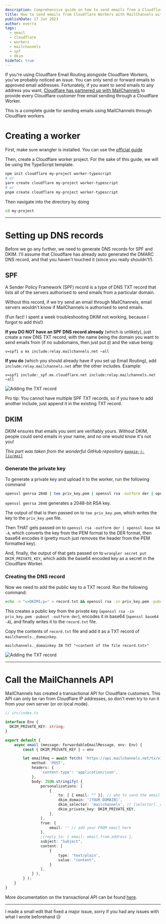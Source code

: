 ```yaml
---
description: Comprehensive guide on how to send emails from a Cloudflare Worker with MailChannels with proper DKIM.
title: How to send emails from Cloudflare Workers with MailChannels with DKIM
publishDate: 17 Jun 2023
author: exerra
tags:
  - email
  - cloudflare
  - workers
  - mailchannels
  - spf
  - dkim
hideToC: true
---
```


If you're using Cloudflare Email Routing alongside Cloudflare Workers, you've probably noticed an issue. You can only send or forward emails to approved email addresses. Fortunately, if you want to send emails to any address you want, [Cloudflare has partnered up with MailChannels](https://blog.mailchannels.com/mailchannels-enables-free-email-sending-for-cloudflare-workers-customers) to provide every Cloudflare customer free email sending through a Cloudflare Worker.

This is a complete guide for sending emails using MailChannels through Cloudflare workers.

# Creating a worker

First, make sure wrangler is installed. You can use the [official guide](https://developers.cloudflare.com/workers/wrangler/get-started/)

Then, create a Cloudflare worker project. For the sake of this guide, we will be using the TypeScript template.
```sh
npm init cloudflare my-project worker-typescript
# or
yarn create cloudflare my-project worker-typescript
# or
pnpm create cloudflare my-project worker-typescript
```

Then navigate into the directory by doing 
```sh
cd my-project
```

---

# Setting up DNS records

Before we go any further, we need to generate DNS records for SPF and DKIM. I'll assume that Cloudflare has already auto generated the DMARC DNS record, and that you haven't touched it (since you really shouldn't!).

## SPF

A Sender Policy Framework (SPF) record is a type of DNS TXT record that lists all of the servers authorised to send emails from a particular domain.

Without this record, if we try send an email through MailChannels, email servers wouldn't know if MailChannels is authorised to send emails.

(Fun fact! I spent a week troubleshooting DKIM not working, because I forgot to add this!)

**If you DO NOT have an SPF DNS record already** (which is unlikely), just create a new DNS TXT record, with the name being the domain you want to send emails from (if no subdomains, then just put `@`) and the value being:

```
v=spf1 a mx include:relay.mailchannels.net ~all
```

**If you do** (which you should already have if you set up Email Routing), add `include:relay.mailchannels.net` after the other includes. Example:

```
v=spf1 include:_spf.mx.cloudflare.net include:relay.mailchannels.net ~all
```

![Adding the TXT record](https://share.exerra.xyz/hDOWMYA.png)

Pro tip: You cannot have multiple SPF TXT records, so if you have to add another include, just append it in the existing TXT record.

## DKIM

DKIM ensures that emails you sent are verifiably yours. Without DKIM, people could send emails in your name, and no one would know it's not you!

*This part was taken from the wonderful GitHub repository [`maggie-j-liu/mail`](https://github.com/maggie-j-liu/mail/tree/main#readme)*

### Generate the private key

To generate a private key and upload it to the worker, run the following command
```sh
openssl genrsa 2048 | tee priv_key.pem | openssl rsa -outform der | openssl base64 -A | wrangler secret put DKIM_PRIVATE_KEY
```

`openssl genrsa 2048` generates a 2048-bit RSA key.

The output of that is then passed on to `tee priv_key.pem`, which writes the key to the `priv_key.pem` file.

Then THAT gets passed on to `openssl rsa -outform der | openssl base 64 -A`, which converts the key from the PEM format to the DER format, then base64 encodes it (pretty much just removes the header from the PEM formatted key).

And, finally, the output of that gets passed on to `wrangler secret put DKIM_PRIVATE_KEY`, which adds the base64 encoded key as a secret in the Cloudflare Worker.

### Creating the DNS record

Now we need to add the public key to a TXT record. Run the following command:
```sh
echo -n "v=DKIM1;p=" > record.txt && openssl rsa -in priv_key.pem -pubout -outform der | openssl base64 -A >> record.txt
```

This creates a public key from the private key (`openssl rsa -in priv_key.pem -pubout -outform der`), encodes it in base64 (`openssl base64 -A`), and finally writes it to the `record.txt` file.

Copy the contents of `record.txt` file and add it as a TXT record of `mailchannels._domainkey`.
```
mailchannels._domainkey IN TXT "<content of the file record.txt>"
```

![Adding the TXT record](https://github.com/maggie-j-liu/mail/raw/main/dns.png)

---

# Call the MailChannels API

MailChannels has created a transactional API for Cloudflare customers. This API can only be ran from Cloudflare IP addresses, so don't even try to run it from your own server (or on local mode).

```ts
// src/index.ts

interface Env {
  DKIM_PRIVATE_KEY: string;
}

export default {
    async email (message: ForwardableEmailMessage, env: Env) {
        const { DKIM_PRIVATE_KEY } = env

        let emailReq = await fetch( 'https://api.mailchannels.net/tx/v1/send', {
            method: 'POST',
            headers: {
                'content-type': 'application/json',
            },
            body: JSON.stringify( {
                personalizations: [
                    {
                        to: [ { email: "" }], // who to send the email to, add your own recipient
                        dkim_domain: '[YOUR DOMAIN]',
                        dkim_selector: 'mailchannels', // [selector]._domainkey.yourdomain.com
                        dkim_private_key: DKIM_PRIVATE_KEY,
                    },
                ],
                from: {
                    email: '' // add your FROM email here
                },
                //reply_to: { email: email.from.address },
                subject: "Subject",
                content: [
                    {
                        type: 'text/plain',
                        value: "content",
                    }
                ],
            } ),
        } );
    }
}
```

More documentation on the transactional API can be found [here](https://api.mailchannels.net/tx/v1/documentation).

---

I made a small edit that fixed a major issue, sorry if you had any issues with what I wrote beforehand 😥